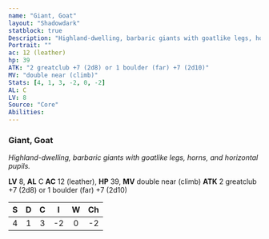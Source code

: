 ```yaml
---
name: "Giant, Goat"
layout: "Shadowdark"
statblock: true
Description: "Highland-dwelling, barbaric giants with goatlike legs, horns, and horizontal pupils."
Portrait: ""
ac: 12 (leather)
hp: 39
ATK: "2 greatclub +7 (2d8) or 1 boulder (far) +7 (2d10)"
MV: "double near (climb)"
Stats: [4, 1, 3, -2, 0, -2]
AL: C
LV: 8
Source: "Core"
Abilities:
---
```


### Giant, Goat

_Highland-dwelling, barbaric giants with goatlike legs, horns, and horizontal pupils._

**LV** 8, **AL** C
**AC** 12 (leather), **HP** 39, **MV** double near (climb)
**ATK** 2 greatclub +7 (2d8) or 1 boulder (far) +7 (2d10)

|  S  |  D  |  C  |  I  |  W  |  Ch  |
|:---:|:---:|:---:|:---:|:---:|:----:|
| 4 | 1 | 3 | -2 | 0 | -2 |

